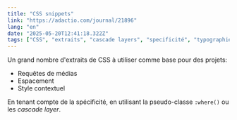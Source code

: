 ```yaml
---
title: "CSS snippets"
link: "https://adactio.com/journal/21896"
lang: "en"
date: "2025-05-20T12:41:18.322Z"
tags: ["CSS", "extraits", "cascade layers", "specificité", "typographie", "media queries"]
---
```


Un grand nombre d'extraits de CSS à utiliser comme base pour des projets:

- Requêtes de médias
- Espacement
- Style contextuel

En tenant compte de la spécificité, en utilisant la pseudo-classe `:where()` ou les _cascade layer_.